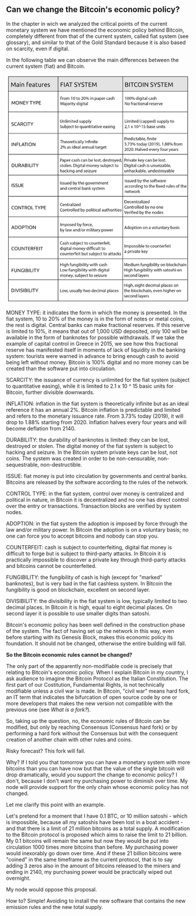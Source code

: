 ## Can we change the Bitcoin&#39;s economic policy? ##

In the chapter in wich we analyzed the critical points of the current monetary system we have mentioned the economic policy behind Bitcoin, completely different from that of the current system, called fiat system (see glossary), and similar to that of the Gold Standard because it is also based on scarcity, even if digital.

In the following table we can observe the main differences between the current system (fiat) and Bitcoin.

<img src="images/Fiat%20vs%20bitcoin.jpg" width="600" alt="fiat vs bitcoin">

MONEY TYPE: it indicates the form in which the money is presented. In the fiat system, 10 to 20% of the money is in the form of notes or metal coins, the rest is digital.
 Central banks can make fractional reserves. If this reserve is limited to 10%, it means that out of 1,000 USD deposited, only 100 will be available in the form of banknotes for possible withdrawals. If we take the example of capital control in Greece in 2015, we see how this fractional reserve has manifested itself in moments of lack of liquidity in the banking system: tourists were warned in advance to bring enough cash to avoid being left without money.
 Bitcoin is 100% digital and no more money can be created than the software put into circulation.

SCARCITY: the issuance of currency is unlimited for the fiat system (subject to quantitative easing), while it is limited to 2.1 x 10 ^ 15 basic units for Bitcoin, further divisible downwards.

INFLATION: inflation in the fiat system is theoretically infinite but as an ideal reference it has an annual 2%. Bitcoin inflation is predictable and limited and refers to the monetary issuance rate. From 3.73% today (2019), it will drop to 1.88% starting from 2020. Inflation halves every four years and will become deflation from 2140.

DURABILITY: the durability of banknotes is limited: they can be lost, destroyed or stolen. The digital money of the fiat system is subject to hacking and seizure. In the Bitcoin system private keys can be lost, not coins. The system was created in order to be non-censurable, non-sequestrable, non-destructible.

ISSUE: fiat money is put into circulation by governments and central banks. Bitcoins are released by the software according to the rules of the network.

CONTROL TYPE: in the fiat system, control over money is centralized and political in nature, in Bitcoin it is decentralized and no one has direct control over the entry or transactions. Transaction blocks are verified by system nodes.

ADOPTION: in the fiat system the adoption is imposed by force through the law and/or military power. In Bitcoin the adoption is on a voluntary basis; no one can force you to accept bitcoins and nobody can stop you.

COUNTERFEIT: cash is subject to counterfeiting, digital fiat money is difficult to forge but is subject to third-party attacks. In Bitcoin it is practically impossible to discover a private key through third-party attacks and bitcoins cannot be counterfeited.

FUNGIBILITY: the fungibility of cash is high (except for &quot;marked&quot; banknotes), but is very bad in the fiat cashless system. In Bitcoin the fungibility is good on blockchain, excellent on second layer.

DIVISIBILITY: the divisibility in the fiat system is low, typically limited to two decimal places. In Bitcoin it is high, equal to eight decimal places. On second layer it is possible to use smaller digits than satoshi.

Bitcoin&#39;s economic policy has been well defined in the construction phase of the system. The fact of having set up the network in this way, even before starting with its Genesis Block, makes this economic policy its foundation. It should not be changed, otherwise the entire building will fall.

**So the Bitcoin economic rules cannot be changed?**

The only part of the apparently non-modifiable code is precisely that relating to Bitcoin&#39;s economic policy. When I explain Bitcoin in my country, I ask audience to imagine the Bitcoin Protocol as the Italian Constitution. The first part of our Costitution, Fundamental Rights, is not technically modifiable unless a civil war is made.
 In Bitcoin, &quot;civil war&quot; means hard fork, an IT term that indicates the bifurcation of open source code by one or more developers that makes the new version not compatible with the previous one (see _What is a fork?_).

So, taking up the question, no, the economic rules of Bitcoin can be modified, but only by reaching Consensus (Consensus hard fork) or by performing a hard fork without the Consensus but with the consequent creation of another chain with other rules and coins.

Risky forecast?
 This fork will fail.

Why?
 If I told you that tomorrow you can have a monetary system with more bitcoins than you can have now but that the value of the single bitcoin will drop dramatically, would you support the change to economic policy?
 I don&#39;t, because I don&#39;t want my purchasing power to diminish over time.
 My node will provide support for the only chain whose economic policy has not changed.

Let me clarify this point with an example.

Let&#39;s pretend for a moment that I have 0.1 BTC, or 10 million satoshi - which is impossible, because all my satoshis have been lost in a boat accident - and that there is a limit of 21 million bitcoins as a total supply.
 A modification to the Bitcoin protocol is proposed which aims to raise the limit to 21 billion.
 My 0.1 bitcoins will remain the same but now they would be put into circulation 1000 times more bitcoins than before. My purchasing power would inexorably go down over time.
 And if these 21 billion bitcoins were &quot;coined&quot; in the same timeframe as the current protocol, that is to say adding 3 zeros also in the amount of bitcoins released to the miners and ending in 2140, my purchasing power would be practically wiped out overnight.

My node would oppose this proposal.

How to?
 Simple!
 Avoiding to install the new software that contains the new emission rules and the new total supply.
